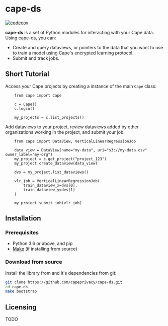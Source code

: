 # cape-ds

[![codecov](https://codecov.io/gh/capeprivacy/cape-ds/branch/main/graph/badge.svg?token=nimecXcQzo)](https://codecov.io/gh/capeprivacy/cape-ds)

**cape-ds** is a set of Python modules for interacting with your Cape data. Using cape-ds, you can:

- Create and query dataviews, or pointers to the data that you want to use to train a model using Cape's encrypted learning protocol.
- Submit and track jobs.

## Short Tutorial
Access your Cape projects by creating a instance of the main `Cape` class:
``` 
    from cape import Cape

    c = Cape()
    c.login()

    my_projects = c.list_projects()
```

Add dataviews to your project, review dataviews added by other organizations working in the project, and submit your job.
```    
    from cape import DataView, VerticalLinearRegressionJob

    data_view = DataView(name="my-data", uri="s3://my-data.csv" owner_label="my-org")
    my_project = c.get_project("project_123")
    my_project.create_dataview(data_view)

    dvs = my_project.list_dataviews()

    vlr_job = VerticalLinearRegressionJob(
        train_dataview_x=dvs[0],
        train_dataview_y=dvs[1]
    )

    my_project.submit_job(vlr_job)
```

## Installation

### Prerequisites

* Python 3.6 or above, and pip
* [Make](https://www.gnu.org/software/make/) (if installing from source)


### Download from source

Install the library from and it's dependencies from git: 

```sh
git clone https://github.com/capeprivacy/cape-ds.git
cd cape-ds
make bootstrap
```

## Licensing

TODO


